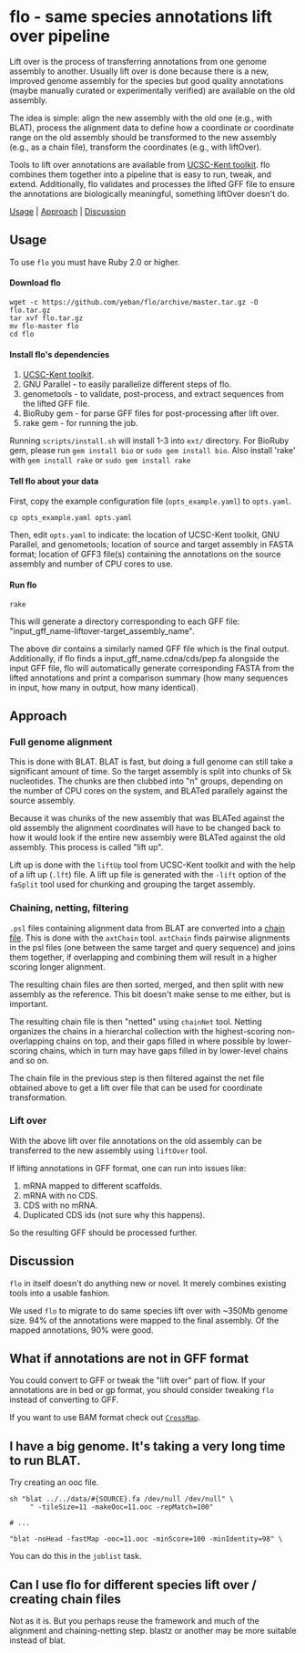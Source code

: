 # flo - same species annotations lift over pipeline

Lift over is the process of transferring annotations from one genome assembly
to another. Usually lift over is done because there is a new, improved genome
assembly for the species but good quality annotations (maybe manually curated
or experimentally verified) are available on the old assembly.

The idea is simple: align the new assembly with the old one (e.g., with BLAT),
process the alignment data to define how a coordinate or coordinate range on
the old assembly should be transformed to the new assembly (e.g., as a chain
file), transform the coordinates (e.g., with liftOver).

Tools to lift over annotations are available from [UCSC-Kent toolkit][1]. flo
combines them together into a pipeline that is easy to run, tweak, and extend.
Additionally, flo validates and processes the lifted GFF file to ensure the
annotations are biologically meaningful, something liftOver doesn't do.

[Usage](#usage) | [Approach](#approach) | [Discussion](#discussion)

## Usage

To use `flo` you must have Ruby 2.0 or higher.

#### Download flo

    wget -c https://github.com/yeban/flo/archive/master.tar.gz -O flo.tar.gz
    tar xvf flo.tar.gz
    mv flo-master flo
    cd flo

#### Install flo's dependencies

1. [UCSC-Kent toolkit][1].
2. GNU Parallel - to easily parallelize different steps of flo.
3. genometools - to validate, post-process, and extract sequences from the
   lifted GFF file.
4. BioRuby gem - for parse GFF files for post-processing after lift over.
5. rake gem - for running the job.

Running `scripts/install.sh` will install 1-3 into `ext/` directory. For
BioRuby gem, please run `gem install bio` or `sudo gem install bio`. 
Also install 'rake' with `gem install rake` or `sudo gem install rake`

#### Tell flo about your data

First, copy the example configuration file (`opts_example.yaml`) to
`opts.yaml`.

    cp opts_example.yaml opts.yaml

Then, edit `opts.yaml` to indicate: the location of UCSC-Kent toolkit, GNU
Parallel, and genometools; location of source and target assembly in FASTA
format; location of GFF3 file(s) containing the annotations on the source
assembly and number of CPU cores to use.

#### Run flo

    rake

This will generate a directory corresponding to each GFF file:
"input_gff_name-liftover-target_assembly_name".

The above dir contains a similarly named GFF file which is the final output.
Additionally, if flo finds a input_gff_name.cdna/cds/pep.fa alongside the
input GFF file, flo will automatically generate corresponding FASTA from
the lifted annotations and print a comparison summary (how many sequences
in input, how many in output, how many identical).

## Approach

### Full genome alignment

This is done with BLAT. BLAT is fast, but doing a full genome can still take a
significant amount of time. So the target assembly is split into chunks of 5k
nucleotides. The chunks are then clubbed into "n" groups, depending on the
number of CPU cores on the system, and BLATed parallely against the source
assembly.

Because it was chunks of the new assembly that was BLATed against the old
assembly the alignment coordinates will have to be changed back to how it
would look if the entire new assembly were BLATed against the old assembly.
This process is called "lift up".

Lift up is done with the `liftUp` tool from UCSC-Kent toolkit and with the help
of a lift up (`.lft`) file. A lift up file is generated with the `-lift` option
of the `faSplit` tool used for chunking and grouping the target assembly.

### Chaining, netting, filtering

`.psl` files containing alignment data from BLAT are converted into a [chain
file][2]. This is done with the `axtChain` tool. `axtChain` finds pairwise
alignments in the psl files (one between the same target and query sequence)
and joins them together, if overlapping and combining them will result in a
higher scoring longer alignment.

The resulting chain files are then sorted, merged, and then split with new
assembly as the reference. This bit doesn't make sense to me either, but is
important.

The resulting chain file is then "netted" using `chainNet` tool. Netting
organizes the chains in a hierarchal collection with the highest-scoring
non-overlapping chains on top, and their gaps filled in where possible by
lower-scoring chains, which in turn may have gaps filled in by lower-level
chains and so on.

The chain file in the previous step is then filtered against the net file
obtained above to get a lift over file that can be used for coordinate
transformation.

### Lift over

With the above lift over file annotations on the old assembly can be
transferred to the new assembly using `liftOver` tool.

If lifting annotations in GFF format, one can run into issues like:

1. mRNA mapped to different scaffolds.
2. mRNA with no CDS.
3. CDS with no mRNA.
4. Duplicated CDS ids (not sure why this happens).

So the resulting GFF should be processed further.

## Discussion

`flo` in itself doesn't do anything new or novel. It merely combines existing
tools into a usable fashion.

We used `flo` to migrate to do same species lift over with ~350Mb genome size.
94% of the annotations were mapped to the final assembly. Of the mapped
annotations, 90% were good.

## What if annotations are not in GFF format

You could convert to GFF or tweak the "lift over" part of flow. If your
annotations are in bed or gp format, you should consider tweaking `flo`
instead of converting to GFF.

If you want to use BAM format check out [`CrossMap`][4].

## I have a big genome. It's taking a very long time to run BLAT.

Try creating an ooc file.

```
sh "blat ../../data/#{SOURCE}.fa /dev/null /dev/null" \
     " -tileSize=11 -makeOoc=11.ooc -repMatch=100"

# ...

"blat -noHead -fastMap -ooc=11.ooc -minScore=100 -minIdentity=98" \
```

You can do this in the `joblist` task.

## Can I use flo for different species lift over / creating chain files

Not as it is. But you perhaps reuse the framework and much of the alignment and
chaining-netting step. blastz or another may be more suitable instead of blat.

[1]: http://hgdownload.cse.ucsc.edu/admin/exe/
[2]: http://genome.ucsc.edu/goldenpath/help/chain.html
[3]: http://genometools.org/
[4]: http://crossmap.sourceforge.net/

